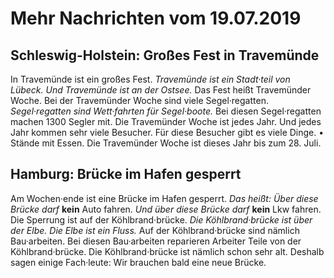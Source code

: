# Mehr Nachrichten vom 19.07.2019


## Schleswig-Holstein: Großes Fest in Travemünde
In Travemünde ist ein großes Fest.  *Travemünde ist ein Stadt·teil von Lübeck.*   *Und Travemünde ist an der Ostsee.*  Das Fest heißt Travemünder Woche. Bei der Travemünder Woche sind viele Segel·regatten.  *Segel·regatten sind Wett·fahrten für Segel·boote.*  Bei diesen Segel·regatten machen 1300 Segler mit. Die Travemünder Woche ist jedes Jahr. Und jedes Jahr kommen sehr viele Besucher. Für diese Besucher gibt es viele Dinge. • Stände mit Essen. Die Travemünder Woche ist dieses Jahr bis zum 28. Juli. 

## Hamburg: Brücke im Hafen gesperrt
Am Wochen·ende ist eine Brücke im Hafen gesperrt. *Das heißt:*   *Über diese Brücke darf*  **kein** Auto fahren.  *Und über diese Brücke darf*  **kein** Lkw fahren. Die Sperrung ist auf der Köhlbrand·brücke.  *Die Köhlbrand·brücke ist über der Elbe.*   *Die Elbe ist ein Fluss.*  Auf der Köhlbrand·brücke sind nämlich Bau·arbeiten. Bei diesen Bau·arbeiten reparieren Arbeiter Teile von der Köhlbrand·brücke. Die Köhlbrand·brücke ist nämlich schon sehr alt. Deshalb sagen einige Fach·leute: Wir brauchen bald eine neue Brücke. 
